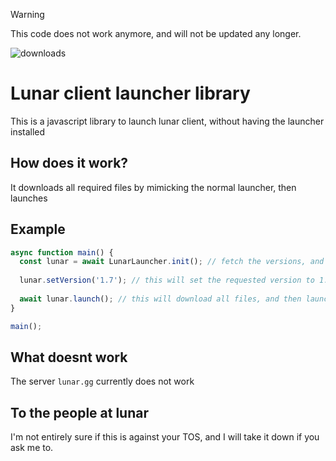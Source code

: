 
> [!WARNING]
> This code does not work anymore, and will not be updated any longer.

![downloads](https://img.shields.io/npm/dm/lunar-lib)

# Lunar client launcher library

This is a javascript library to launch lunar client, without having the launcher installed

## How does it work?

It downloads all required files by mimicking the normal launcher, then launches

## Example

```typescript
async function main() {
  const lunar = await LunarLauncher.init(); // fetch the versions, and other metadata from the launcher
  
  lunar.setVersion('1.7'); // this will set the requested version to 1.7, is 1.8 by default
  
  await lunar.launch(); // this will download all files, and then launch java
}

main();
```

## What doesnt work

The server `lunar.gg` currently does not work

## To the people at lunar

I'm not entirely sure if this is against your TOS, and I will take it down if you ask me to.
